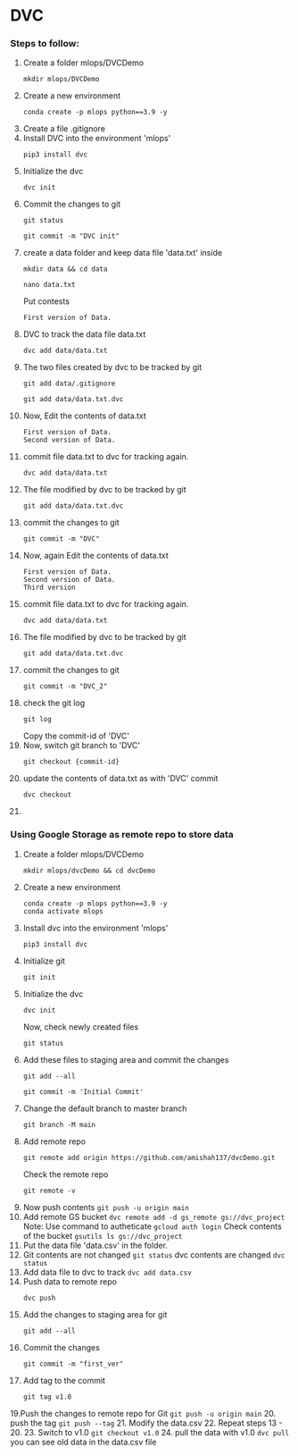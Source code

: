 # DVC

### Steps to follow:
  1. Create a folder mlops/DVCDemo
     ```
     mkdir mlops/DVCDemo
     ```
  2. Create a new environment
     ```
     conda create -p mlops python==3.9 -y
     ```
  3. Create a file .gitignore
  4. Install DVC into the environment 'mlops'
     ```
     pip3 install dvc
     ```
  5. Initialize the dvc
     ```
     dvc init
     ```
  6. Commit the changes to git
     ```
     git status
     ```
     ```
     git commit -m "DVC init"
     ```
  7. create a data folder and keep data file 'data.txt' inside
     ```
     mkdir data && cd data
     ```
     ```
     nano data.txt
     ```
     Put contests
     ```
     First version of Data.
     ```
  8. DVC to track the data file data.txt
     ```
     dvc add data/data.txt
     ```
  9. The two files created by dvc to be tracked by git
      ```
      git add data/.gitignore
      ```
      ```
      git add data/data.txt.dvc
      ```
  10. Now, Edit the contents of data.txt
      ```
      First version of Data.
      Second version of Data.
      ```
  11. commit file data.txt to dvc for tracking again.
      ```
      dvc add data/data.txt
      ```
  12. The file modified by dvc to be tracked by git
      ```
      git add data/data.txt.dvc
      ```
  13. commit the changes to git
      ```
      git commit -m "DVC"
      ```
  14. Now, again Edit the contents of data.txt
      ```
      First version of Data.
      Second version of Data.
      Third version
      ```
  15. commit file data.txt to dvc for tracking again.
      ```
      dvc add data/data.txt
      ```
  16. The file modified by dvc to be tracked by git
      ```
      git add data/data.txt.dvc
      ```
  17. commit the changes to git
      ```
      git commit -m "DVC_2"
      ```
  18. check the git log
      ```
      git log
      ```
      Copy the commit-id of 'DVC'
  19. Now, switch git branch to 'DVC'
      ```
      git checkout {commit-id}
      ```
  20. update the contents of data.txt as with 'DVC' commit
      ```
      dvc checkout
      ``` 
  21. 


### Using Google Storage as remote repo to store data

  1. Create a folder mlops/DVCDemo
     ```
     mkdir mlops/dvcDemo && cd dvcDemo
     ```
  2. Create a new environment
     ```
     conda create -p mlops python==3.9 -y
     conda activate mlops
     ```
  3. Install dvc into the environment 'mlops'
     ```
     pip3 install dvc
     ```
  4. Initialize git
     ```
     git init
     ```
  5. Initialize the dvc
     ```
     dvc init
     ```
     Now, check newly created files
     ```
     git status
     ```
  6. Add these files to staging area and commit the changes
     ```
     git add --all
     ```
     ```
     git commit -m 'Initial Commit'
     ```
  7. Change the default branch to master branch
     ```
     git branch -M main
     ```
  8. Add remote repo
     ```
     git remote add origin https://github.com/amishah137/dvcDemo.git
     ```
     Check the remote repo
     ```
     git remote -v
     ```
  11. Now push contents
     ```
     git push -u origin main
     ```
  12. Add remote GS bucket
     ```
     dvc remote add -d gs_remote gs://dvc_project 
     ```
     Note: Use command to autheticate
     ```
     gcloud auth login
     ```
     Check contents of the bucket
     ```
     gsutils ls gs://dvc_project
     ```
  13. Put the data file 'data.csv' in the folder.
  14. Git contents are not changed
     ```
     git status
     ```
     dvc contents are changed
     ```
     dvc status
     ```
  15. Add data file to dvc to track
     ```
     dvc add data.csv
     ```
  16. Push data to remote repo
      ```
      dvc push
      ```
  17. Add the changes to staging area for git
      ```
      git add --all
      ```
  18. Commit the changes
      ```
      git commit -m "first_ver"
      ```
  19. Add tag to the commit
      ```
      git tag v1.0
      ```
  19.Push the changes to remote repo for Git
      ```
      git push -u origin main
      ```
  20. push the tag
      ```
      git push --tag
      ```
  21. Modify the data.csv
  22. Repeat steps 13 - 20.
  23. Switch to v1.0
      ```
      git checkout v1.0
      ```
  24. pull the data with v1.0
      ```
      dvc pull
      ```
      you can see old data in the data.csv file




